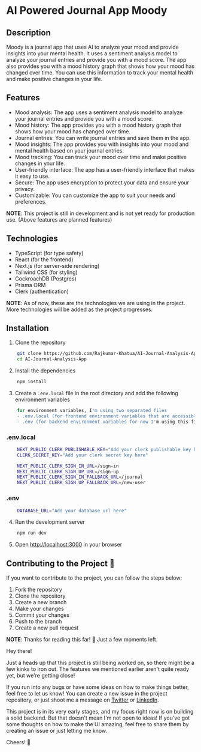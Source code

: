 # AI Powered Journal App Moody

## Description

Moody is a journal app that uses AI to analyze your mood and provide insights into your mental health. It uses a sentiment analysis model to analyze your journal entries and provide you with a mood score. The app also provides you with a mood history graph that shows how your mood has changed over time. You can use this information to track your mental health and make positive changes in your life.

## Features

-   Mood analysis: The app uses a sentiment analysis model to analyze your journal entries and provide you with a mood score.
-   Mood history: The app provides you with a mood history graph that shows how your mood has changed over time.
-   Journal entries: You can write journal entries and save them in the app.
-   Mood insights: The app provides you with insights into your mood and mental health based on your journal entries.
-   Mood tracking: You can track your mood over time and make positive changes in your life.
-   User-friendly interface: The app has a user-friendly interface that makes it easy to use.
-   Secure: The app uses encryption to protect your data and ensure your privacy.
-   Customizable: You can customize the app to suit your needs and preferences.

**NOTE**: This project is still in development and is not yet ready for production use. (Above features are planned features)

## Technologies

-   TypeScript (for type safety)
-   React (for the frontend)
-   Next.js (for server-side rendering)
-   Tailwind CSS (for styling)
-   CockroachDB (Postgres)
-   Prisma ORM
-   Clerk (authentication)

**NOTE**: As of now, these are the technologies we are using in the project. More technologies will be added as the project progresses.

## Installation

1. Clone the repository

```bash
    git clone https://github.com/Rajkumar-Khatua/AI-Journal-Analysis-App.git
    cd AI-Journal-Analysis-App
```

2. Install the dependencies

```bash
    npm install
```

3. Create a `.env.local` file in the root directory and add the following environment variables

```bash
    for environment variables, I'm using two separated files
    - .env.local (for frontend environment variables that are accessible in the browser)
    - .env (for backend environment variables for now I'm using this file for storing the database url key)
```

### .env.local

```bash
    NEXT_PUBLIC_CLERK_PUBLISHABLE_KEY="Add your clerk publishable key here"
    CLERK_SECRET_KEY="Add your clerk secret key here"

    NEXT_PUBLIC_CLERK_SIGN_IN_URL=/sign-in
    NEXT_PUBLIC_CLERK_SIGN_UP_URL=/sign-up
    NEXT_PUBLIC_CLERK_SIGN_IN_FALLBACK_URL=/journal
    NEXT_PUBLIC_CLERK_SIGN_UP_FALLBACK_URL=/new-user
```

### .env

```bash
    DATABASE_URL="Add your database url here"
```

4. Run the development server

```bash
    npm run dev
```

5. Open [http://localhost:3000](http://localhost:3000) in your browser

## Contributing to the Project 🚀

If you want to contribute to the project, you can follow the steps below:

1. Fork the repository
2. Clone the repository
3. Create a new branch
4. Make your changes
5. Commit your changes
6. Push to the branch
7. Create a new pull request

**NOTE**: Thanks for reading this far! 🙌 Just a few moments left.

Hey there!

Just a heads up that this project is still being worked on, so there might be a few kinks to iron out. The features we mentioned earlier aren't quite ready yet, but we're getting close!

If you run into any bugs or have some ideas on how to make things better, feel free to let us know! You can create a new issue in the project repository, or just shoot me a message on [Twitter](https://twitter.com/RajkumarKh18976) or [LinkedIn](https://www.linkedin.com/in/rajkumarkhatua/).

This project is in its very early stages, and my focus right now is on building a solid backend. But that doesn't mean I'm not open to ideas! If you've got some thoughts on how to make the UI amazing, feel free to share them by creating an issue or just letting me know.

Cheers! 🚀
